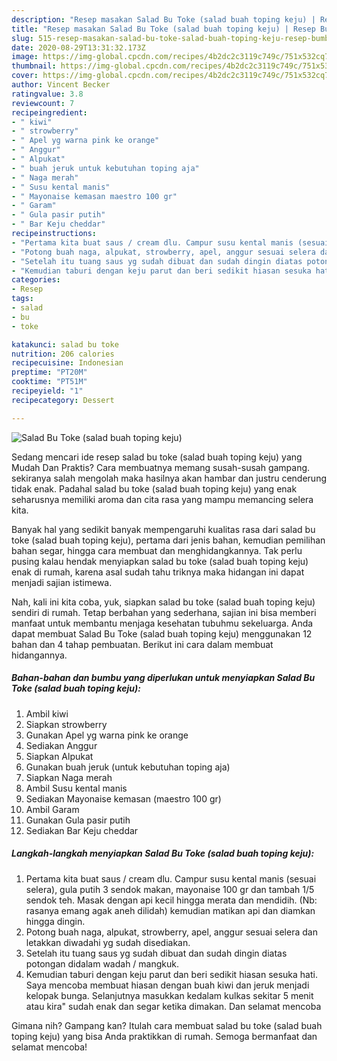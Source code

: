 ```yaml
---
description: "Resep masakan Salad Bu Toke (salad buah toping keju) | Resep Bumbu Salad Bu Toke (salad buah toping keju) Yang Lezat"
title: "Resep masakan Salad Bu Toke (salad buah toping keju) | Resep Bumbu Salad Bu Toke (salad buah toping keju) Yang Lezat"
slug: 515-resep-masakan-salad-bu-toke-salad-buah-toping-keju-resep-bumbu-salad-bu-toke-salad-buah-toping-keju-yang-lezat
date: 2020-08-29T13:31:32.173Z
image: https://img-global.cpcdn.com/recipes/4b2dc2c3119c749c/751x532cq70/salad-bu-toke-salad-buah-toping-keju-foto-resep-utama.jpg
thumbnail: https://img-global.cpcdn.com/recipes/4b2dc2c3119c749c/751x532cq70/salad-bu-toke-salad-buah-toping-keju-foto-resep-utama.jpg
cover: https://img-global.cpcdn.com/recipes/4b2dc2c3119c749c/751x532cq70/salad-bu-toke-salad-buah-toping-keju-foto-resep-utama.jpg
author: Vincent Becker
ratingvalue: 3.8
reviewcount: 7
recipeingredient:
- " kiwi"
- " strowberry"
- " Apel yg warna pink ke orange"
- " Anggur"
- " Alpukat"
- " buah jeruk untuk kebutuhan toping aja"
- " Naga merah"
- " Susu kental manis"
- " Mayonaise kemasan maestro 100 gr"
- " Garam"
- " Gula pasir putih"
- " Bar Keju cheddar"
recipeinstructions:
- "Pertama kita buat saus / cream dlu. Campur susu kental manis (sesuai selera), gula putih 3 sendok makan, mayonaise 100 gr dan tambah 1/5 sendok teh. Masak dengan api kecil hingga merata dan mendidih. (Nb: rasanya emang agak aneh dilidah) kemudian matikan api dan diamkan hingga dingin."
- "Potong buah naga, alpukat, strowberry, apel, anggur sesuai selera dan letakkan diwadahi yg sudah disediakan."
- "Setelah itu tuang saus yg sudah dibuat dan sudah dingin diatas potongan didalam wadah / mangkuk."
- "Kemudian taburi dengan keju parut dan beri sedikit hiasan sesuka hati. Saya mencoba membuat hiasan dengan buah kiwi dan jeruk menjadi kelopak bunga. Selanjutnya masukkan kedalam kulkas sekitar 5 menit atau kira&#34; sudah enak dan segar ketika dimakan. Dan selamat mencoba"
categories:
- Resep
tags:
- salad
- bu
- toke

katakunci: salad bu toke 
nutrition: 206 calories
recipecuisine: Indonesian
preptime: "PT20M"
cooktime: "PT51M"
recipeyield: "1"
recipecategory: Dessert

---
```



![Salad Bu Toke (salad buah toping keju)](https://img-global.cpcdn.com/recipes/4b2dc2c3119c749c/751x532cq70/salad-bu-toke-salad-buah-toping-keju-foto-resep-utama.jpg)

Sedang mencari ide resep salad bu toke (salad buah toping keju) yang Mudah Dan Praktis? Cara membuatnya memang susah-susah gampang. sekiranya salah mengolah maka hasilnya akan hambar dan justru cenderung tidak enak. Padahal salad bu toke (salad buah toping keju) yang enak seharusnya memiliki aroma dan cita rasa yang mampu memancing selera kita.

Banyak hal yang sedikit banyak mempengaruhi kualitas rasa dari salad bu toke (salad buah toping keju), pertama dari jenis bahan, kemudian pemilihan bahan segar, hingga cara membuat dan menghidangkannya. Tak perlu pusing kalau hendak menyiapkan salad bu toke (salad buah toping keju) enak di rumah, karena asal sudah tahu triknya maka hidangan ini dapat menjadi sajian istimewa.




Nah, kali ini kita coba, yuk, siapkan salad bu toke (salad buah toping keju) sendiri di rumah. Tetap berbahan yang sederhana, sajian ini bisa memberi manfaat untuk membantu menjaga kesehatan tubuhmu sekeluarga. Anda dapat membuat Salad Bu Toke (salad buah toping keju) menggunakan 12 bahan dan 4 tahap pembuatan. Berikut ini cara dalam membuat hidangannya.

<!--inarticleads1-->

##### Bahan-bahan dan bumbu yang diperlukan untuk menyiapkan Salad Bu Toke (salad buah toping keju):

1. Ambil  kiwi
1. Siapkan  strowberry
1. Gunakan  Apel yg warna pink ke orange
1. Sediakan  Anggur
1. Siapkan  Alpukat
1. Gunakan  buah jeruk (untuk kebutuhan toping aja)
1. Siapkan  Naga merah
1. Ambil  Susu kental manis
1. Sediakan  Mayonaise kemasan (maestro 100 gr)
1. Ambil  Garam
1. Gunakan  Gula pasir putih
1. Sediakan  Bar Keju cheddar




<!--inarticleads2-->

##### Langkah-langkah menyiapkan Salad Bu Toke (salad buah toping keju):

1. Pertama kita buat saus / cream dlu. Campur susu kental manis (sesuai selera), gula putih 3 sendok makan, mayonaise 100 gr dan tambah 1/5 sendok teh. Masak dengan api kecil hingga merata dan mendidih. (Nb: rasanya emang agak aneh dilidah) kemudian matikan api dan diamkan hingga dingin.
1. Potong buah naga, alpukat, strowberry, apel, anggur sesuai selera dan letakkan diwadahi yg sudah disediakan.
1. Setelah itu tuang saus yg sudah dibuat dan sudah dingin diatas potongan didalam wadah / mangkuk.
1. Kemudian taburi dengan keju parut dan beri sedikit hiasan sesuka hati. Saya mencoba membuat hiasan dengan buah kiwi dan jeruk menjadi kelopak bunga. Selanjutnya masukkan kedalam kulkas sekitar 5 menit atau kira&#34; sudah enak dan segar ketika dimakan. Dan selamat mencoba




Gimana nih? Gampang kan? Itulah cara membuat salad bu toke (salad buah toping keju) yang bisa Anda praktikkan di rumah. Semoga bermanfaat dan selamat mencoba!
